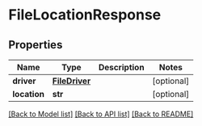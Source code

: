 # FileLocationResponse

## Properties
Name | Type | Description | Notes
------------ | ------------- | ------------- | -------------
**driver** | [**FileDriver**](FileDriver.md) |  | [optional] 
**location** | **str** |  | [optional] 

[[Back to Model list]](../README.md#documentation-for-models) [[Back to API list]](../README.md#documentation-for-api-endpoints) [[Back to README]](../README.md)


